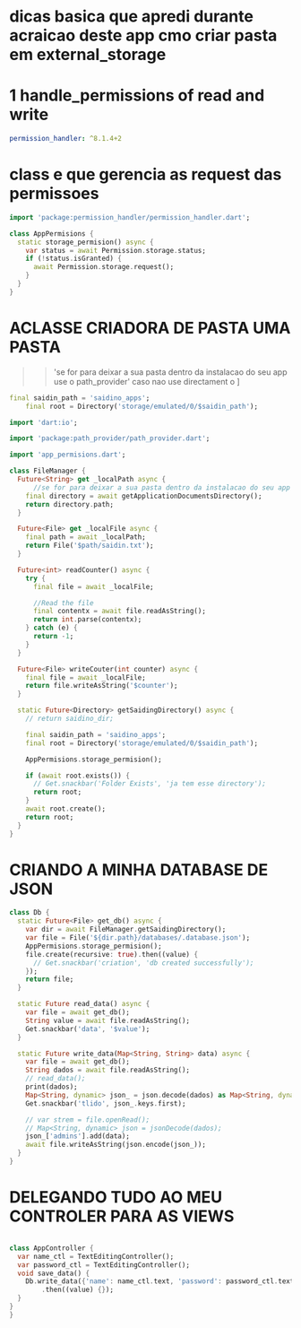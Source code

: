 # dicas basica que apredi durante acraicao deste app cmo criar pasta em external_storage

# 1 handle_permissions of read and write
```yaml
permission_handler: ^8.1.4+2
```

# class e que gerencia as request das permissoes

```dart
import 'package:permission_handler/permission_handler.dart';

class AppPermisions {
  static storage_permision() async {
    var status = await Permission.storage.status;
    if (!status.isGranted) {
      await Permission.storage.request();
    }
  }
}
```
# ACLASSE CRIADORA DE PASTA UMA PASTA 
>> ![]()'se for para deixar a sua pasta dentro da instalacao do seu app  use o path_provider' caso nao use directament o ]
```dart 
final saidin_path = 'saidino_apps';
    final root = Directory('storage/emulated/0/$saidin_path');

```

```dart
import 'dart:io';

import 'package:path_provider/path_provider.dart';

import 'app_permisions.dart';

class FileManager {
  Future<String> get _localPath async {
      //se for para deixar a sua pasta dentro da instalacao do seu app  use o path_provider
    final directory = await getApplicationDocumentsDirectory();
    return directory.path;
  }

  Future<File> get _localFile async {
    final path = await _localPath;
    return File('$path/saidin.txt');
  }

  Future<int> readCounter() async {
    try {
      final file = await _localFile;

      //Read the file
      final contentx = await file.readAsString();
      return int.parse(contentx);
    } catch (e) {
      return -1;
    }
  }

  Future<File> writeCouter(int counter) async {
    final file = await _localFile;
    return file.writeAsString('$counter');
  }

  static Future<Directory> getSaidingDirectory() async {
    // return saidino_dir;

    final saidin_path = 'saidino_apps';
    final root = Directory('storage/emulated/0/$saidin_path');

    AppPermisions.storage_permision();

    if (await root.exists()) {
      // Get.snackbar('Folder Exists', 'ja tem esse directory');
      return root;
    }
    await root.create();
    return root;
  }
}

```

# CRIANDO A MINHA DATABASE DE JSON

```dart
class Db {
  static Future<File> get_db() async {
    var dir = await FileManager.getSaidingDirectory();
    var file = File('${dir.path}/databases/.database.json');
    AppPermisions.storage_permision();
    file.create(recursive: true).then((value) {
      // Get.snackbar('criation', 'db created successfully');
    });
    return file;
  }

  static Future read_data() async {
    var file = await get_db();
    String value = await file.readAsString();
    Get.snackbar('data', '$value');
  }

  static Future write_data(Map<String, String> data) async {
    var file = await get_db();
    String dados = await file.readAsString();
    // read_data();
    print(dados);
    Map<String, dynamic> json_ = json.decode(dados) as Map<String, dynamic>;
    Get.snackbar('tlido', json_.keys.first);

    // var strem = file.openRead();
    // Map<String, dynamic> json = jsonDecode(dados);
    json_['admins'].add(data);
    await file.writeAsString(json.encode(json_));
  }
}

```

# DELEGANDO TUDO AO MEU CONTROLER PARA AS VIEWS

```dart

class AppController {
  var name_ctl = TextEditingController();
  var password_ctl = TextEditingController();
  void save_data() {
    Db.write_data({'name': name_ctl.text, 'password': password_ctl.text})
        .then((value) {});
  }
}
}

```
